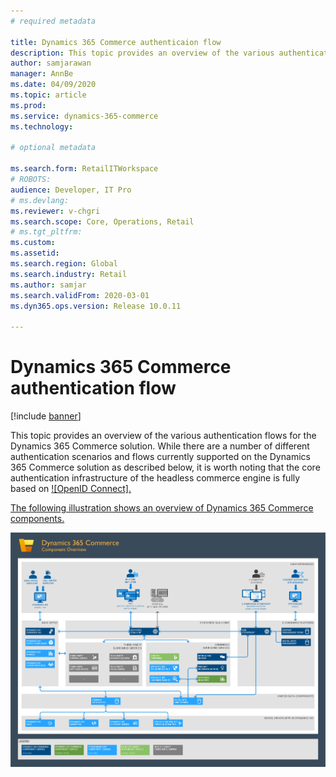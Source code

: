 ```yaml
---
# required metadata

title: Dynamics 365 Commerce authenticaion flow
description: This topic provides an overview of the various authentication flows for the Dynamics 365 Commerce solution.
author: samjarawan
manager: AnnBe
ms.date: 04/09/2020
ms.topic: article
ms.prod: 
ms.service: dynamics-365-commerce
ms.technology: 

# optional metadata

ms.search.form: RetailITWorkspace
# ROBOTS: 
audience: Developer, IT Pro
# ms.devlang: 
ms.reviewer: v-chgri
ms.search.scope: Core, Operations, Retail
# ms.tgt_pltfrm: 
ms.custom: 
ms.assetid: 
ms.search.region: Global
ms.search.industry: Retail
ms.author: samjar
ms.search.validFrom: 2020-03-01
ms.dyn365.ops.version: Release 10.0.11

---
```


# Dynamics 365 Commerce authentication flow

[!include [banner](includes/banner.md)]

This topic provides an overview of the various authentication flows for the Dynamics 365 Commerce solution. While there are a number of different authentication scenarios and flows currently supported on the Dynamics 365 Commerce solution as described below, it is worth noting that the core authentication infrastructure of the headless commerce engine is fully based on <a href="https://openid.net/connect/" target="_blank">![OpenID Connect].

The following illustration shows an overview of Dynamics 365 Commerce components.

<a href="https://docs.microsoft.com/en-us/dynamics365/commerce/media/commerce-component-overview.jpg" target="_blank">![Dynamics 365 Commerce Component Overview](./media/commerce-component-overview.jpg)</a>
